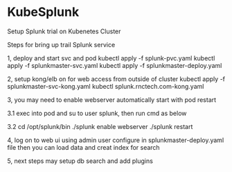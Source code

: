 # KubeSplunk
Setup Splunk trial on Kubenetes Cluster

Steps for bring up trail Splunk service

1, deploy and start svc and pod
kubectl apply -f splunk-pvc.yaml
kubectl apply -f splunkmaster-svc.yaml
kubectl apply -f splunkmaster-deploy.yaml


2, setup kong/elb on for web access from outside of cluster
kubectl apply -f splunkmaster-svc-kong.yaml
kubectl splunk.rnctech.com-kong.yaml


3, you may need to enable webserver automatically start with pod restart

3.1 exec into pod and su to user splunk, then run cmd as below

3.2 cd /opt/splunk/bin
./splunk enable webserver
./splunk restart


4, log on to web ui using admin user configure in splunkmaster-deploy.yaml file
then you can load data and creat index for search


5, next steps may setup db search and add plugins

